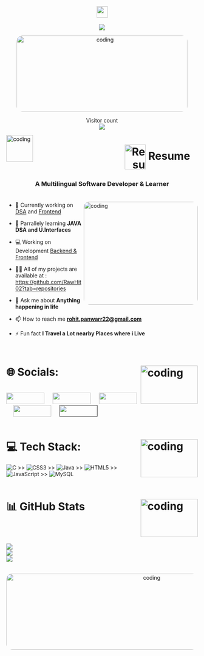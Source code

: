  <div style="display: flex; flex-direction: column; align-items: center; text-align: center;">
    <img src="https://github.com/TheDudeThatCode/TheDudeThatCode/blob/master/Assets/Hi.gif" width="29px" height="30px">
    <br>
     <a href="https://git.io/typing-svg">
    <img src="https://readme-typing-svg.herokuapp.com?color=62F7F3&size=25&lines=👻+Hello+there!!!..">
  </a>
</div>

<p align="center"> 
  <img  align="center"  alt="coding" width="450" height="200" src="https://media1.giphy.com/media/ve43TyDQ3B4me7d22z/giphy.gif?cid=ecf05e47dreahae9t4eoukph6oz8f6wiqfvgogqeu5g947af&ep=v1_gifs_search&rid=giphy.gif&ct=g" style="border-radius: 15px;" />
</p>

<p align="center"> 
  Visitor count<br>
  <img src="https://profile-counter.glitch.me/sagar-viradiya/count.svg" />
</p>
  
  <img align="left" alt="coding" height="70" width="70" src="https://ph-files.imgix.net/a77c8b8a-ab36-4999-a0c7-717b318c2ba8.gif?auto=compress&codec=mozjpeg&cs=strip&auto=format&fit=max&dpr=1">
<h1>   

  
  <p align="right">
  <a href="https://drive.google.com/file/d/1pjVrkYHvCMjRV1PDzOTG5wH3hKG_bjJQ/view?usp=sharing" style="text-decoration: none; margin-left: 10px;">
    <img src="https://img.icons8.com/?size=512&id=44834&format=png" alt="Resume" width="55px" height="65px" style="vertical-align: middle;" />
    Resume   
</a>
</p>
 <h3 align="center">A Multilingual Software Developer & Learner <br><br></h3>
<!-- <p align="left"> <img src="https://komarev.com/ghpvc/?username=rawhit02&label=Profile%20views&color=0e75b6&style=flat" alt="rawhit02" /> </p>
 -->
<img align="right" alt="coding" width="300" height="270" src="https://media1.giphy.com/media/qgQUggAC3Pfv687qPC/giphy.gif?cid=ecf05e47p9mja9ulwgrv2gke990p91zq3dtujndntec9n5zj&ep=v1_gifs_search&rid=giphy.gif&ct=g" style="border-radius: 15px;">

- 🔭 Currently working on [DSA](https://leetcode.com/rohitroody47/) and [Frontend](https://www.frontendmentor.io/profile/RawHit02)

- 🌱 Parrallely learning **JAVA DSA and U.Interfaces**

- 💻 Working on Development [Backend & Frontend](https://rawhit02.github.io/kaps/)

- 👨‍💻 All of my projects are available at  : https://github.com/RawHit02?tab=repositories

- 💬 Ask me about **Anything happening in life**

- 📫 How to reach me **rohit.panwarr22@gmail.com**

- ⚡ Fun fact **I Travel a Lot nearby Places where i Live**

<br>

# 🌐 Socials: <img align="right" alt="coding" height="100" width="150" src="https://media2.giphy.com/media/3GSoFVODOkiPBFArlu/giphy.gif?cid=ecf05e47ryhh8ake6y12pl2welkd5nkicyp2a7xz27ayb8aq&ep=v1_gifs_search&rid=giphy.gif&ct=g">
</br>	
<a target="_blank" href="https://www.linkedin.com/in/rohit-panwar-/"><img src="https://img.shields.io/badge/-LinkedIn-0077B5?style=for-the-badge&logo=Linkedin&logoColor=white" width = "100" height = "30"></img></a>
&emsp;
<a target="_blank" href="mailto:rohit.panwarr22@gmail.com"
><img src="https://img.shields.io/badge/-Gmail-D14836?style=for-the-badge&logo=Gmail&logoColor=white" width = "100" height = "30"></img></a>
&emsp;
<a target="_blank" href="https://www.instagram.com/rohit_panwar_.__/?next=%2F"><img src="https://img.shields.io/badge/-Instagram-E4405F?style=for-the-badge&logo=Instagram&logoColor=white" width = "100" height = "30"></img></a>
&emsp;
<a target="_blank" href="https://leetcode.com/Rohit_Panwar/"><img src="https://img.shields.io/badge/-LeetCode-FFA116?style=for-the-badge&logo=LeetCode&logoColor=black" width = "100" height = "30" ></img></a>
&emsp;
<a target="_blank" href=""
><img src="https://1000logos.net/wp-content/uploads/2017/06/Color-Twitter-Logo.jpg" width = "100" height = "30"></img></a>

<br>
<br>

# 💻 Tech Stack: <img align="right" alt="coding" height="100" width="150" src="https://media2.giphy.com/media/PV1dPfaeac5a/giphy.gif?cid=ecf05e476nnl76e0t6kefxr9zjvh0jhsmzssv3bfrkkclgnx&ep=v1_gifs_search&rid=giphy.gif&ct=g">
![C](https://img.shields.io/badge/c-%2300599C.svg?style=plastic&logo=c&logoColor=white) >> ![CSS3](https://img.shields.io/badge/css3-%231572B6.svg?style=plastic&logo=css3&logoColor=white) >> ![Java](https://img.shields.io/badge/java-%23ED8B00.svg?style=plastic&logo=java&logoColor=white) >> ![HTML5](https://img.shields.io/badge/html5-%23E34F26.svg?style=plastic&logo=html5&logoColor=white) >> ![JavaScript](https://img.shields.io/badge/javascript-%23323330.svg?style=plastic&logo=javascript&logoColor=%23F7DF1E)  >> ![MySQL](https://img.shields.io/badge/mysql-%2300f.svg?style=plastic&logo=mysql&logoColor=white) 
<br>
<br>

# 📊 GitHub Stats  <img align="right" alt="coding" height="100" width="150" src="https://media2.giphy.com/media/du3J3cXyzhj75IOgvA/giphy.gif?cid=ecf05e47xy7z9nhrxfaopqx4vuim6kzxvez0rpv7j949hrv1&ep=v1_gifs_search&rid=giphy.gif&ct=g"> 
<br><br><br>
![](https://github-readme-stats.vercel.app/api?username=RawHit02&theme=light&hide_border=true&include_all_commits=true&count_private=true) <br/>
![](https://github-readme-streak-stats.herokuapp.com/?user=RawHit02&theme=dark&hide_border=true)<br/>
![](https://github-readme-stats.vercel.app/api/top-langs/?username=RawHit02&theme=light&hide_border=true&include_all_commits=true&count_private=true&layout=compact)
<br>
<br>
<!--<p align="center"> 
<img  alt="coding" width="500" height="200" src="https://media3.giphy.com/media/v1.Y2lkPTc5MGI3NjExNzRvMWJzZzFjNDZhaGN0NnppODAzOGVobHNuamtsMno5cWltZzRjYiZlcD12MV9pbnRlcm5hbF9naWZfYnlfaWQmY3Q9Zw/f3iwJFOVOwuy7K6FFw/giphy.gif" style="border-radius: 15px;">
</p>-->

 <p align="center"> 
<img  alt="coding" width="750" height="200" src="https://media0.giphy.com/media/26Ff4PUGXu6OgoiWI/giphy.gif?cid=ecf05e47w1m7d8wt41lecuwqcz09lsmxwgll325hnduj5t94&ep=v1_gifs_search&rid=giphy.gif&ct=g" style="border-radius: 15px;">
</p>
